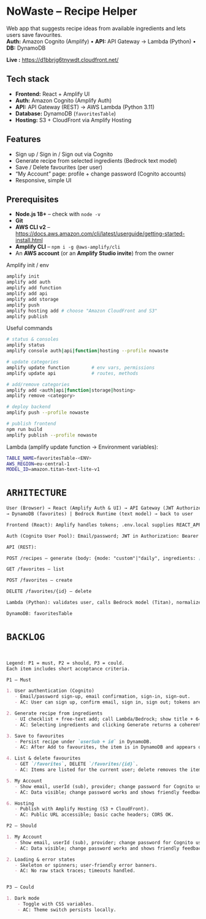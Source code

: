 # NoWaste – Recipe Helper

Web app that suggests recipe ideas from available ingredients and lets users save favourites.  
**Auth:** Amazon Cognito (Amplify) • **API:** API Gateway → Lambda (Python) • **DB:** DynamoDB

**Live :** https://d1bbrjg6tnywdt.cloudfront.net/


## Tech stack
- **Frontend:** React + Amplify UI  
- **Auth:** Amazon Cognito (Amplify Auth)  
- **API:** API Gateway (REST) → AWS Lambda (Python 3.11)  
- **Database:** DynamoDB (`favoritesTable`)  
- **Hosting:** S3 + CloudFront via Amplify Hosting  


## Features
- Sign up / Sign in / Sign out via Cognito
- Generate recipe from selected ingredients (Bedrock text model)
- Save / Delete favourites (per user)
- “My Account” page: profile + change password (Cognito accounts)
- Responsive, simple UI


## Prerequisites

- **Node.js 18+** – check with `node -v`
- **Git**
- **AWS CLI v2** – <https://docs.aws.amazon.com/cli/latest/userguide/getting-started-install.html>
- **Amplify CLI** – `npm i -g @aws-amplify/cli`
- An **AWS account** (or an **Amplify Studio invite**) from the owner

Amplify init / env
```bash
amplify init
amplify add auth
amplify add function
amplify add api
amplify add storage
amplify push
amplify hosting add # choose "Amazon CloudFront and S3"
amplify publish
```


Useful commands
```bash
# status & consoles
amplify status
amplify console auth|api|function|hosting --profile nowaste

# update categories
amplify update function        # env vars, permissions
amplify update api             # routes, methods

# add/remove categories
amplify add <auth|api|function|storage|hosting>
amplify remove <category>

# deploy backend
amplify push --profile nowaste

# publish frontend
npm run build
amplify publish --profile nowaste
```

Lambda (amplify update function → Environment variables):
```bash
TABLE_NAME=favoritesTable-<ENV>
AWS_REGION=eu-central-1
MODEL_ID=amazon.titan-text-lite-v1
```

# `ARHITECTURE`
```markdown
User (Browser) → React (Amplify Auth & UI) → API Gateway (JWT Authorizer) → Lambda (Python)
→ DynamoDB (favorites) | Bedrock Runtime (text model) → back to user

Frontend (React): Amplify handles tokens; .env.local supplies REACT_APP_API_URL.

Auth (Cognito User Pool): Email/password; JWT in Authorization: Bearer <id_token>.

API (REST):

POST /recipes – generate (body: {mode: "custom"|"daily", ingredients: [...]})

GET /favorites – list

POST /favorites – create

DELETE /favorites/{id} – delete

Lambda (Python): validates user, calls Bedrock model (Titan), normalizes JSON, stores/reads DynamoDB items.

DynamoDB: favoritesTable
```

# `BACKLOG`
```markdown


Legend: P1 = must, P2 = should, P3 = could.  
Each item includes short acceptance criteria.

P1 – Must

1. User authentication (Cognito)
   - Email/password sign-up, email confirmation, sign-in, sign-out.
   - AC: User can sign up, confirm email, sign in, sign out; tokens are stored by Amplify.

2. Generate recipe from ingredients
   - UI checklist + free-text add; call Lambda/Bedrock; show title + 6–8 steps.
   - AC: Selecting ingredients and clicking Generate returns a coherent recipe in < 30 s.

3. Save to favourites
   - Persist recipe under `userSub + id` in DynamoDB.
   - AC: After Add to favourites, the item is in DynamoDB and appears on refresh.

4. List & delete favourites
   - GET `/favorites`, DELETE `/favorites/{id}`.
   - AC: Items are listed for the current user; delete removes the item.

5. My Account
   - Show email, userId (sub), provider; change password for Cognito user/pass accounts.
   - AC: Data visible; change password works and shows friendly feedback.

6. Hosting
   - Publish with Amplify Hosting (S3 + CloudFront).
   - AC: Public URL accessible; basic cache headers; CORS OK.

P2 – Should

1. My Account
   - Show email, userId (sub), provider; change password for Cognito user/pass accounts.
   - AC: Data visible; change password works and shows friendly feedback.

2. Loading & error states
   - Skeleton or spinners; user-friendly error banners.
   - AC: No raw stack traces; timeouts handled.


P3 – Could

1. Dark mode
    - Toggle with CSS variables.
    - AC: Theme switch persists locally.

```
